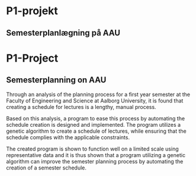# P1-projekt
## Semesterplanlægning på AAU

# P1-Project
## Semesterplanning on AAU
Through an analysis of the planning process for a first year semester at the Faculty of Engineering and Science at Aalborg University, it is found that creating a schedule for lectures is a lengthy, manual process. 

Based on this analysis, a program to ease this process by automating the schedule creation is designed and implemented. The program utilizes a genetic algorithm to create a schedule of lectures, while ensuring that the schedule complies with the applicable constraints. 

The created program is shown to function well on a limited scale using representative data and it is thus shown that a program utilizing a genetic algorithm can improve the semester planning process by automating the creation of a semester schedule. 
